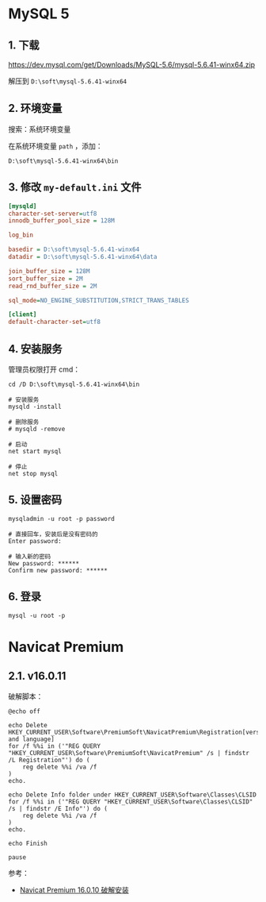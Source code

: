 # MySQL 5

## 1. 下载

https://dev.mysql.com/get/Downloads/MySQL-5.6/mysql-5.6.41-winx64.zip

解压到 `D:\soft\mysql-5.6.41-winx64`

## 2. 环境变量

搜索：系统环境变量

在系统环境变量 `path` ，添加：

```text
D:\soft\mysql-5.6.41-winx64\bin
```

## 3. 修改 `my-default.ini` 文件

```ini
[mysqld]
character-set-server=utf8
innodb_buffer_pool_size = 128M

log_bin

basedir = D:\soft\mysql-5.6.41-winx64
datadir = D:\soft\mysql-5.6.41-winx64\data

join_buffer_size = 128M
sort_buffer_size = 2M
read_rnd_buffer_size = 2M 

sql_mode=NO_ENGINE_SUBSTITUTION,STRICT_TRANS_TABLES 

[client]
default-character-set=utf8
```

## 4. 安装服务

管理员权限打开 cmd：

```shell
cd /D D:\soft\mysql-5.6.41-winx64\bin

# 安装服务
mysqld -install

# 删除服务
# mysqld -remove

# 启动
net start mysql

# 停止
net stop mysql 
```

## 5. 设置密码

```shell
mysqladmin -u root -p password

# 直接回车，安装后是没有密码的
Enter password:

# 输入新的密码
New password: ******
Confirm new password: ******
```

## 6. 登录

```shell
mysql -u root -p
```

# Navicat Premium

## 2.1. v16.0.11

破解脚本：

```shell
@echo off

echo Delete HKEY_CURRENT_USER\Software\PremiumSoft\NavicatPremium\Registration[version and language]
for /f %%i in ('"REG QUERY "HKEY_CURRENT_USER\Software\PremiumSoft\NavicatPremium" /s | findstr /L Registration"') do (
    reg delete %%i /va /f
)
echo.

echo Delete Info folder under HKEY_CURRENT_USER\Software\Classes\CLSID
for /f %%i in ('"REG QUERY "HKEY_CURRENT_USER\Software\Classes\CLSID" /s | findstr /E Info"') do (
    reg delete %%i /va /f
)
echo.

echo Finish

pause
```

参考：

* [Navicat Premium 16.0.10 破解安装](https://cloud.tencent.com/developer/article/1953103)
